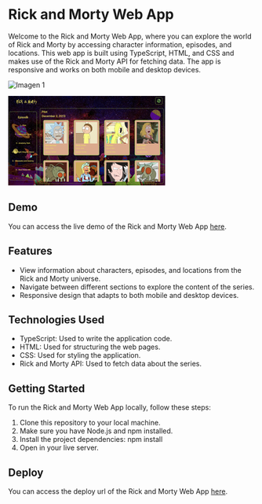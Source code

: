 # Rick and Morty Web App

Welcome to the Rick and Morty Web App, where you can explore the world of Rick and Morty by accessing character information, episodes, and locations. This web app is built using TypeScript, HTML, and CSS and makes use of the Rick and Morty API for fetching data. The app is responsive and works on both mobile and desktop devices.

![Imagen 1](https://github.com/JaviGCK/Rick-Morty-Api/blob/main/images/Captura%20de%20pantalla%202023-10-30%20a%20las%2010.28.30%20en%20tama%C3%B1o%20grande.png)

![Imagen 2](https://github.com/JaviGCK/Rick-Morty-Api/blob/main/images/Captura%20de%20pantalla%202023-10-30%20a%20las%2010.48.07%20en%20tama%C3%B1o%20peque%C3%B1o.png)


## Demo

You can access the live demo of the Rick and Morty Web App [here](https://www.loom.com/share/b2b4867ca43b46dab902f4c3cb904368?sid=022a9d84-b22a-471b-8133-844ad8e11793).

## Features

- View information about characters, episodes, and locations from the Rick and Morty universe.
- Navigate between different sections to explore the content of the series.
- Responsive design that adapts to both mobile and desktop devices.

## Technologies Used

- TypeScript: Used to write the application code.
- HTML: Used for structuring the web pages.
- CSS: Used for styling the application.
- Rick and Morty API: Used to fetch data about the series.

## Getting Started

To run the Rick and Morty Web App locally, follow these steps:

1. Clone this repository to your local machine.
2. Make sure you have Node.js and npm installed.
3. Install the project dependencies:
   npm install
4. Open in your live server.

## Deploy

You can access the deploy url of the Rick and Morty Web App [here](https://rick-morty-api-sooty.vercel.app/).
